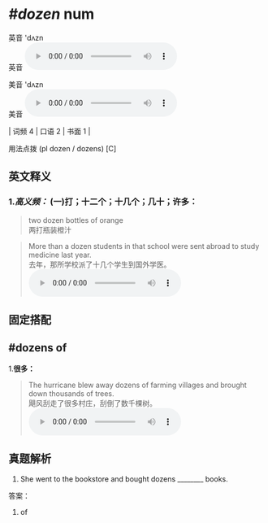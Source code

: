 # ***\#dozen*** num
英音 'dʌzn  
英音
<audio src="./media/dozen-B.aac" controls="controls"></audio>

美音 'dʌzn  
美音
<audio src="./media/dozen.aac" controls="controls"></audio>



| 词频 4 | 口语 2 | 书面 1 |  

用法点拨  (pl dozen / dozens) [C]

英文释义
---
### 1.*高义频：* **(一)打；十二个；十几个；几十；许多：**  

 > two dozen bottles of orange  
 > 两打瓶装橙汁    

 > More than a dozen students in that school were sent abroad to study medicine last year.   
 > 去年，那所学校派了十几个学生到国外学医。    
<audio src="./media/dozen-1.aac" controls="controls"></audio>


固定搭配
---
## \#dozens of
1.**很多：**  

 > The hurricane blew away dozens of farming villages and brought down thousands of trees.  
 > 飓风刮走了很多村庄，刮倒了数千棵树。    
<audio src="./media/dozen-2.aac" controls="controls"></audio>


真题解析
---
1. She went to the bookstore and bought dozens ________ books.  

答案：
1. of  

